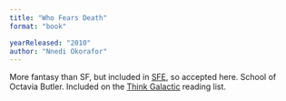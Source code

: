 ```yaml
---
title: "Who Fears Death"
format: "book"

yearReleased: "2010"
author: "Nnedi Okorafor"
---
```

More fantasy than SF, but included in <a href="http://www.sf-encyclopedia.com/entry/okorafor_nnedi">SFE</a>, so  accepted here. School of Octavia Butler. Included on the <a href="thinkgalactic.org/reading-lists/by-author/">Think Galactic</a> reading  list.
 